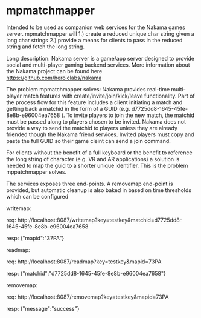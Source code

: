 # mpmatchmapper
Intended to be used as companion web services for the Nakama games server. mpmatchmapper will 1.) create a reduced unique char string given a long char strings 2.) provide a means for clients to pass in the reduced string and fetch the long string. 

Long description:
Nakama server is a game/app server designed to provide social and multi-player gaming backend services.
More information about the Nakama project can be found here
https://github.com/heroiclabs/nakama

The problem mpmatchmapper solves:
Nakama provides real-time multi-player match features with create/invite/join/kick/leave functionality. Part of the process flow for this feature includes a client initiating a match and getting back a matchid in the form of a GUID (e.g. d7725dd8-1645-45fe-8e8b-e96004ea7658 ). To invite players to join the new match, the matchid must be passed along to players chosen to be invited. Nakama does not provide a way to send the matchid to players unless they are already friended though the Nakama friend services. Invited players must copy and paste the full GUID so their game cleint can send a join command.

For clients without the benefit of a full keyboard or the benefit to reference the long string of character (e.g. VR and AR applications) a solution is needed to map the guid to a shorter unique identifier. This is the problem mppatchmapper solves.

The services exposes three end-points. A removemap end-point is provided, but automatic cleanup is also baked in based on time
thresholds which can be configured

writemap:

req:
http://localhost:8087/writemap?key=testkey&matchid=d7725dd8-1645-45fe-8e8b-e96004ea7658

resp:
{"mapid":"37PA"}



readmap:

req:
http://localhost:8087/readmap?key=testkey&mapid=73PA

resp:
{"matchid":"d7725dd8-1645-45fe-8e8b-e96004ea7658"}



removemap:

req:
http://localhost:8087/removemap?key=testkey&mapid=73PA

resp:
{"message":"success"}
